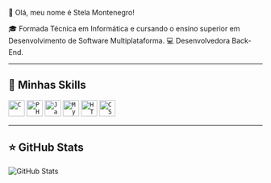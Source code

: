 💜 Olá, meu nome é Stela Montenegro!

🎓 Formada Técnica em Informática e cursando o ensino superior em Desenvolvimento de Software Multiplataforma.
💻 Desenvolvedora Back-End.

---

## 🚀 Minhas Skills

<code><img height="32" src="https://cdn.iconscout.com/icon/free/png-512/c-programming-569564.png" alt="C"/></code>
<code><img height="32" src="https://cdn.iconscout.com/icon/free/png-512/php-2752101-2284918.png" alt="PHP"/></code>
<code><img height="32" src="https://cdn.iconscout.com/icon/free/png-512/javascript-1-225993.png" alt="JavaScript"/></code>
<code><img height="32" src="https://cdn.iconscout.com/icon/free/png-512/mysql-21-1174941.png" alt="MySQL"/></code>
<code><img height="32" src="https://cdn.iconscout.com/icon/free/png-512/html5-40-1175193.png" alt="HTML"/></code>
<code><img height="32" src="https://cdn.iconscout.com/icon/free/png-512/css3-11-1175239.png" alt="CSS"/></code>

---

## ⭐ GitHub Stats

![GitHub Stats](https://github-readme-stats.vercel.app/api?username=stela-sm&show_icons=true)
